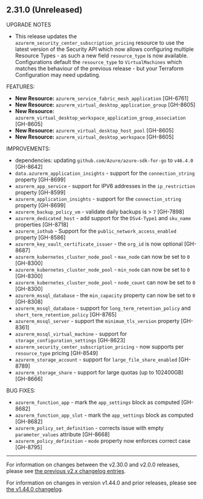 ## 2.31.0 (Unreleased)

UPGRADE NOTES

* This release updates the `azurerm_security_center_subscription_pricing` resource to use the latest version of the Security API which now allows configuring multiple Resource Types - as such a new field `resource_type` is now available. Configurations default the `resource_type` to `VirtualMachines` which matches the behaviour of the previous release - but your Terraform Configuration may need updating.

FEATURES:

* **New Resource:** `azurerm_service_fabric_mesh_application` [GH-6761]
* **New Resource:** `azurerm_virtual_desktop_application_group` [GH-8605]
* **New Resource:** `azurerm_virtual_desktop_workspace_application_group_association` [GH-8605]
* **New Resource:** `azurerm_virtual_desktop_host_pool` [GH-8605]
* **New Resource:** `azurerm_virtual_desktop_workspace` [GH-8605]

IMPROVEMENTS:

* dependencies: updating `github.com/Azure/azure-sdk-for-go` to `v46.4.0` [GH-8642]
* `data.azurerm_application_insights` - support for the `connection_string` property [GH-8699]
* `azurerm_app_service` - support for IPV6 addresses in the `ip_restriction` property [GH-8599]
* `azurerm_application_insights` - support for the `connection_string` property [GH-8699]
* `azurerm_backup_policy_vm` - validate daily backups is > `7` [GH-7898]
* `azurerm_dedicated_host` - add support for the `DSv4-Type1` and `sku_name` properties [GH-8718]
* `azurerm_iothub` - Support for the `public_network_access_enabled` property [GH-8586]
* `azurerm_key_vault_certificate_issuer` - the `org_id` is now optional [GH-8687]
* `azurerm_kubernetes_cluster_node_pool` - `max_node` can now be set to `0` [GH-8300]
* `azurerm_kubernetes_cluster_node_pool` - `min_node` can now be set to `0` [GH-8300]
* `azurerm_kubernetes_cluster_node_pool` - `node_count` can now be set to `0` [GH-8300]
* `azurerm_mssql_database` - the `min_capacity` property can now be set to `0` [GH-8308]
* `azurerm_mssql_database` - support for `long_term_retention_policy` and `short_term_retention_policy` [GH-8765] 
* `azurerm_mssql_server` - support the `minimum_tls_version` property [GH-8361]
* `azurerm_mssql_virtual_machine` - support for `storage_configuration_settings` [GH-8623]
* `azurerm_security_center_subscription_pricing` - now supports per `resource_type` pricing [GH-8549]
* `azurerm_storage_account` - support for `large_file_share_enabled` [GH-8789]
* `azurerm_storage_share` - support for large quotas (up to 102400GB) [GH-8666]

BUG FIXES:

* `azurerm_function_app` - mark the `app_settings` block as computed [GH-8682]
* `azurerm_function_app_slot` - mark the `app_settings` block as computed [GH-8682]
* `azurerm_policy_set_definition` - corrects issue with empty `parameter_values` attribute [GH-8668]
* `azurerm_policy_definition` - `mode` property now enforces correct case [GH-8795]

---

For information on changes between the v2.30.0 and v2.0.0 releases, please see [the previous v2.x changelog entries](https://github.com/terraform-providers/terraform-provider-azurerm/blob/master/CHANGELOG-v2.md).

For information on changes in version v1.44.0 and prior releases, please see [the v1.44.0 changelog](https://github.com/terraform-providers/terraform-provider-azurerm/blob/master/CHANGELOG-v1.md).
